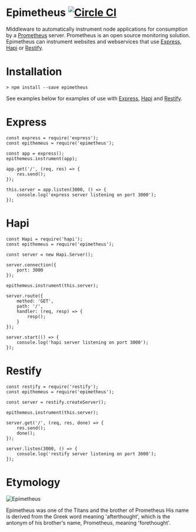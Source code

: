 # Epimetheus [![Circle CI](https://circleci.com/gh/roylines/node-epimetheus.svg?style=svg)](https://circleci.com/gh/roylines/node-epimetheus)

Middleware to automatically instrument node applications for consumption by a [Prometheus](https://prometheus.io/) server. Prometheus is an open source monitoring solution. Epimetheus can instrument websites and webservices that use [Express](#express), [Hapi](#hapi) or [Restify](#restify).

<!--
# Instrumentation
Once your webserver or webservice has been instrumented by Epimetheus, the following metrics are available for consumption by Prometheus via the metrics endpoint server on /metrics
--> 

# Installation
```
> npm install --save epimetheus
```

See examples below for examples of use with [Express](#express), [Hapi](#hapi) and [Restify](#restify).

# <a name="express"></a> Express
```
const express = require('express');
const epithemeus = require('epimetheus');

const app = express();
epithemeus.instrument(app);
    
app.get('/', (req, res) => {
	res.send();
});

this.server = app.listen(3000, () => {
	console.log('express server listening on port 3000');
});

```
# <a name="hapi"></a> Hapi
```
const Hapi = require('hapi');
const epithemeus = require('epimetheus');

const server = new Hapi.Server();

server.connection({
	port: 3000
});
    
epithemeus.instrument(this.server);
    
server.route({
	method: 'GET',
	path: '/',
	handler: (req, resp) => {
		resp();
	}
});
   
server.start(() => {
	console.log('hapi server listening on port 3000');
});
```
# <a name="restify"></a> Restify
```
const restify = require('restify');
const epithemeus = require('epimetheus');

const server = restify.createServer();

epithemeus.instrument(this.server);

server.get('/', (req, res, done) => {
	res.send();
 	done();
});

server.listen(3000, () => {
	console.log('restify server listening on port 3000');
});

```

# Etymology

![Epimetheus](http://www.greekmythology.com/images/mythology/epimetheus_28.jpg)

Epimetheus was one of the Titans and the brother of Prometheus
His name is derived from the Greek word meaning 'afterthought', 
which is the antonym of his brother's name, Prometheus, meaning 'forethought'. 
